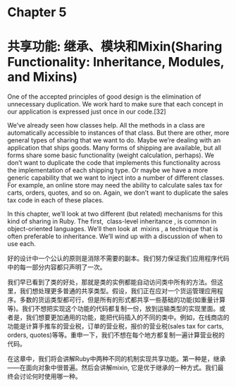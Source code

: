 Chapter 5
====
共享功能: 继承、模块和Mixin(Sharing Functionality: Inheritance, Modules, and Mixins)
====
One of the accepted principles of good design is the elimination of unnecessary duplication. We work hard to make sure that each concept in our application is expressed just once in our code.[32]

We’ve already seen how classes help. All the methods in a class are automatically accessible to instances of that class. But there are other, more general types of sharing that we want to do. Maybe we’re dealing with an application that ships goods. Many forms of shipping are available, but all forms share some basic functionality (weight calculation, perhaps). We don’t want to duplicate the code that implements this functionality across the implementation of each shipping type. Or maybe we have a more generic capability that we want to inject into a number of different classes. For example, an online store may need the ability to calculate sales tax for carts, orders, quotes, and so on. Again, we don’t want to duplicate the sales tax code in each of these places.

In this chapter, we’ll look at two different (but related) mechanisms for this kind of sharing in Ruby. The first, ​ class-level inheritance​ , is common in object-oriented languages. We’ll then look at ​ mixins​ , a technique that is often preferable to inheritance. We’ll wind up with a discussion of when to use each.

好的设计中一个公认的原则是消除不需要的副本。我们努力保证我们应用程序代码中的每一部分内容都只声明了一次。

我们早已看到了类的好处，那就是类的实例都能自动访问类中所有的方法。但这里，我们想处理更多普通的共享类型。假设，我们正在应对一个货运管理应用程序。多数的货运类型都可行，但是所有的形式都共享一些基础的功能(如重量计算等)。我们不想把实现这个功能的代码都复制一份，放到运输类型的实现里面。或者是，我们想要更加通用的功能，能把代码插入的不同的类中。例如，在线商店的功能是计算手推车的营业税，订单的营业税，报价的营业税(sales tax for carts, orders, quotes)等等。重申一下，我们不想在每个地方都复制一遍计算营业税的代码。

在这章中，我们将会讲解Ruby中两种不同的机制实现共享功能。第一种是，继承——在面向对象中很普遍。然后会讲解mixin, 它是优于继承的一种方式。我们最终会讨论何时使用哪一种。